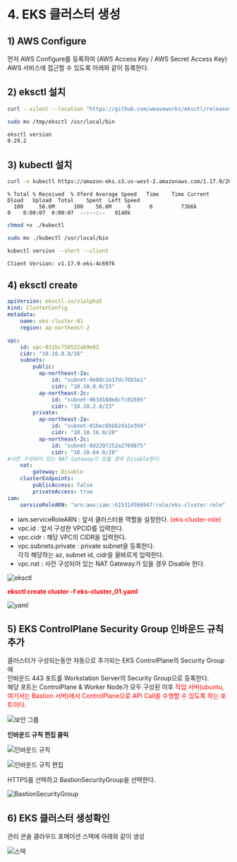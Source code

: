 # 4. EKS 클러스터 생성

## 1) AWS Configure
먼저 AWS Configure를 등록하여 (AWS Access Key / AWS Secret Access Key) AWS 서비스에 접근할 수 있도록 아래와 같이 등록한다.

## 2) eksctl 설치

```bash
curl --silent --location "https://github.com/weaveworks/eksctl/releases/latest/download/eksctl_$(uname -s)_amd64.tar.gz" | tar xz -C/tmp
```

```bash
sudo mv /tmp/eksctl /usr/local/bin
```

```bash
eksctl version
0.29.2
```

## 3) kubectl 설치

```bash
curl -o kubectl https://amazon-eks.s3.us-west-2.amazonaws.com/1.17.9/2020-08-04/bin/linux/amd64/kubectl
```

```
% Total	% Received	% Xferd	Average	Speed	Time	Time Current	Dload	Upload	Total	 Spent	Left Speed
  100	  56.6M	     100	56.6M	  0      0         7366k	      0	   0:00:07	0:00:07	 --:--:--	9140k
```

```bash
chmod +x ./kubectl
```

```bash
sudo mv ./kubectl /usr/local/bin
```

```bash
kubectl version --short --client
```

```
Client Version: v1.17.9-eks-4c6976
```

## 4) eksctl create
```yaml
apiVersion: eksctl.io/v1alpha5
kind: ClusterConfig
metadata:
    name: eks-cluster-01
    region: ap-northeast-2

vpc:
    id: vpc-031bc758522ab9e83
    cidr: "10.10.0.0/16"
    subnets:
        public:
          ap-northeast-2a:
              id: "subnet-0e80c2e17dc76b5e1"
              cidr: "10.10.0.0/23"
          ap-northeast-2c:
              id: "subnet-063d180e8cfc02695"
              cidr: "10.10.2.0/23"
        private:
          ap-northeast-2a:
              id: "subnet-01bec6bbb2da1e394"
              cidr: "10.10.16.0/20"
          ap-northeast-2c:
              id: "subnet-0d2297252a2769875"
              cidr: "10.10.64.0/20"
#사전 구성되어 있는 NAT Gateway가 있을 경우 Disable한다.
    nat:
        gateway: Disable
    clusterEndpoints:
        publicAccess: false
        privateAccess: true
iam:
    serviceRoleARN: "arn:aws:iam::615314566947:role/eks-cluster-role"
```

* iam.serviceRoleARN : 앞서 클러스터용 역할을 설정한다. <span style="color:red">(eks-cluster-role)</span>  
* <span>vpc.id</span> : 앞서 구성한 VPCID를 입력한다.  
* <span>vpc.cidr</span> : 해당 VPC의 CIDR을 입력한다.  
* <span>vpc.subnets.private</span> : private subnet을 등록한다.  
	각각 해당하는 az, subnet id, cidr을 올바르게 입력한다.  
* <span>vpc.nat</span> : 사전 구성되어 있는 NAT Gateway가 있을 경우 Disable 한다.

![eksctl](/assets/image/eks-guide/img18.png)

<span style="color:red"><b>eksctl create cluster -f eks-cluster_01.yaml</b></span>

![yaml](/assets/image/eks-guide/img19.png)

## 5) EKS ControlPlane Security Group 인바운드 규칙 추가
클러스터가 구성되는동안 자동으로 추가되는 EKS ControlPlane의 Security Group에  
인바운드 443 포트를 Workstation Server의 Security Group으로 등록한다.  
해당 포트는 ControlPlane & Worker Node가 모두 구성된 이후 <span style="color:red">작업 서버(ubuntu, 여기서는 Bastion 서버)에서 ControlPlane으로 API Call을 수행할 수 있도록 하는 포트이다.</span>

![보안 그룹](/assets/image/eks-guide/img20.png)

**인바운드 규칙 편집 클릭**

![인바운드 규칙](/assets/image/eks-guide/img21.png)

![인바운드 규칙 편집](/assets/image/eks-guide/img22.png)

HTTPS를 선택하고 BastionSecurityGroup을 선택한다.

![BastionSecurityGroup](/assets/image/eks-guide/img23.png)

## 6) EKS 클러스터 생성확인
관리 콘솔 클라우드 포메이션 스택에 아래와 같이 생성

![스택](/assets/image/eks-guide/img24.png)